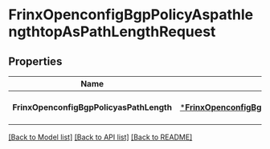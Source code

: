 # FrinxOpenconfigBgpPolicyAspathlengthtopAsPathLengthRequest

## Properties
Name | Type | Description | Notes
------------ | ------------- | ------------- | -------------
**FrinxOpenconfigBgpPolicyasPathLength** | [***FrinxOpenconfigBgpPolicyAspathlengthtopAsPathLength**](frinx.openconfig.bgp.policy.aspathlengthtop.AsPathLength.md) |  | [optional] [default to null]

[[Back to Model list]](../README.md#documentation-for-models) [[Back to API list]](../README.md#documentation-for-api-endpoints) [[Back to README]](../README.md)


